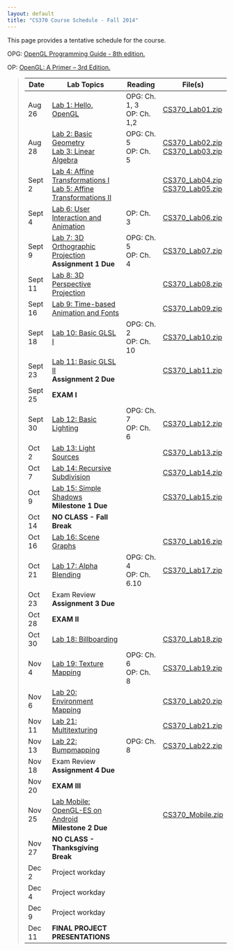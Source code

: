```yaml
---
layout: default
title: "CS370 Course Schedule - Fall 2014"
---
```


This page provides a tentative schedule for the course.

OPG: [OpenGL Programming Guide - 8th edition.](http://www.pearsonhighered.com/educator/product/OpenGL-Programming-Guide-The-Official-Guide-to-Learning-OpenGL-Version-43/9780321773036.page)

OP: [OpenGL: A Primer – 3rd Edition.](http://www.pearsonhighered.com/educator/product/OpenGL-A-Primer/9780321398116.page)


> Date | Lab Topics | Reading | File(s) |
> ---- | ---------- | ------- | ------- |
> Aug 26  | [Lab 1: Hello, OpenGL](lab01.html) | OPG: Ch. 1, 3 <br /> OP: Ch. 1,2 | [CS370_Lab01.zip](../labs/src/CS370_Lab01.zip)
> Aug 28  | [Lab 2: Basic Geometry](lab02.html) <br /> [Lab 3: Linear Algebra](lab03.html)| OPG: Ch. 5 <br /> OP: Ch. 5 | [CS370_Lab02.zip](../labs/src/CS370_Lab02.zip) <br /> [CS370_Lab03.zip](../labs/src/CS370_Lab03.zip)
> Sept 2  | [Lab 4: Affine Transformations I](lab04.html) <br /> [Lab 5: Affine Transformations II](lab05.html)|   | [CS370_Lab04.zip](../labs/src/CS370_Lab04.zip) <br /> [CS370_Lab05.zip](../labs/src/CS370_Lab05.zip)
> Sept 4  | [Lab 6: User Interaction and Animation](lab06.html) | OP: Ch. 3 | [CS370_Lab06.zip](../labs/src/CS370_Lab06.zip)
> Sept 9  | [Lab 7: 3D Orthographic Projection](lab07.html) <br /> **Assignment 1 Due** | OPG: Ch. 5 <br /> OP: Ch. 4 | [CS370_Lab07.zip](../labs/src/CS370_Lab07.zip) 
> Sept 11 | [Lab 8: 3D Perspective Projection](lab08.html) |  | [CS370_Lab08.zip](../labs/src/CS370_Lab08.zip)
> Sept 16 | [Lab 9: Time-based Animation and Fonts](lab09.html) |  | [CS370_Lab09.zip](../labs/src/CS370_Lab09.zip)
> Sept 18 | [Lab 10: Basic GLSL I](lab10.html) | OPG: Ch. 2 <br /> OP: Ch. 10 | [CS370_Lab10.zip](../labs/src/CS370_Lab10.zip)
> Sept 23 | [Lab 11: Basic GLSL II](lab11.html) <br /> **Assignment 2 Due** |  | [CS370_Lab11.zip](../labs/src/CS370_Lab11.zip)
> Sept 25 | **EXAM I** | |
> Sept 30 | [Lab 12: Basic Lighting](lab12.html) | OPG: Ch. 7 <br /> OP: Ch. 6 | [CS370_Lab12.zip](../labs/src/CS370_Lab12.zip)
> Oct 2   | [Lab 13: Light Sources](lab13.html) |  | [CS370_Lab13.zip](../labs/src/CS370_Lab13.zip)
> Oct 7   | [Lab 14: Recursive Subdivision](lab14.html) |  | [CS370_Lab14.zip](../labs/src/CS370_Lab14.zip)
> Oct 9   | [Lab 15: Simple Shadows](lab15.html) <br /> **Milestone 1 Due** |  | [CS370_Lab15.zip](../labs/src/CS370_Lab15.zip)
> Oct 14  | **NO CLASS - Fall Break** | |
> Oct 16  | [Lab 16: Scene Graphs](lab16.html) |  | [CS370_Lab16.zip](../labs/src/CS370_Lab16.zip)
> Oct 21  | [Lab 17: Alpha Blending](lab17.html) | OPG: Ch. 4 <br /> OP: Ch. 6.10 | [CS370_Lab17.zip](../labs/src/CS370_Lab17.zip)
> Oct 23  | Exam Review <br /> **Assignment 3 Due** |  | 
> Oct 28  | **EXAM II** | |
> Oct 30  | [Lab 18: Billboarding](lab18.html) |  | [CS370_Lab18.zip](../labs/src/CS370_Lab18.zip)
> Nov 4   | [Lab 19: Texture Mapping](lab19.html) | OPG: Ch. 6 <br /> OP: Ch. 8 | [CS370_Lab19.zip](../labs/src/CS370_Lab19.zip)
> Nov 6   | [Lab 20: Environment Mapping](lab20.html) |  | [CS370_Lab20.zip](../labs/src/CS370_Lab20.zip)
> Nov 11  | [Lab 21: Multitexturing](lab21.html) |  | [CS370_Lab21.zip](../labs/src/CS370_Lab21.zip)
> Nov 13  | [Lab 22: Bumpmapping](lab22.html) | OPG: Ch. 8 | [CS370_Lab22.zip](../labs/src/CS370_Lab22.zip)
> Nov 18  | Exam Review <br /> **Assignment 4 Due** |  | 
> Nov 20  | **EXAM III** | |
> Nov 25  | [Lab Mobile: OpenGL-ES on Android](labmobile.html) <br /> **Milestone 2 Due** |  | [CS370_Mobile.zip](../labs/src/CS496_lab17.zip)
> Nov 27  | **NO CLASS - Thanksgiving Break** | |
> Dec 2   | Project workday | |
> Dec 4   | Project workday | |
> Dec 9   | Project workday | |
> Dec 11  | **FINAL PROJECT PRESENTATIONS** | |



















